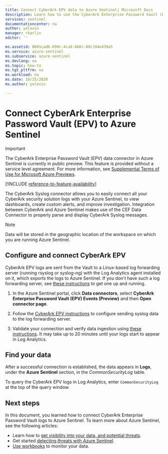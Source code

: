 ```yaml
---
title: Connect CyberArk EPV data to Azure Sentinel| Microsoft Docs
description: Learn how to use the CyberArk Enterprise Password Vault (EPV) data connector to pull its logs into Azure Sentinel. View CyberArk EPV data in workbooks, create alerts, and improve investigation.
services: sentinel
documentationcenter: na
author: yelevin
manager: rkarlin
editor: ''

ms.assetid: 0001cad6-699c-4ca9-b66c-80c194e439a5
ms.service: azure-sentinel
ms.subservice: azure-sentinel
ms.devlang: na
ms.topic: how-to
ms.tgt_pltfrm: na
ms.workload: na
ms.date: 10/25/2020
ms.author: yelevin

---
```


# Connect CyberArk Enterprise Password Vault (EPV) to Azure Sentinel

> [!IMPORTANT]
> The CyberArk Enterprise Password Vault (EPV) data connector in Azure Sentinel is currently in public preview. This feature is provided without a service level agreement. For more information, see [Supplemental Terms of Use for Microsoft Azure Previews](https://azure.microsoft.com/support/legal/preview-supplemental-terms/).

[!INCLUDE [reference-to-feature-availability](includes/reference-to-feature-availability.md)]

The CyberArk Syslog connector allows you to easily connect all your CyberArk security solution logs with your Azure Sentinel, to view dashboards, create custom alerts, and improve investigation. Integration between CyberArk and Azure Sentinel makes use of the CEF Data Connector to properly parse and display CyberArk Syslog messages.

> [!NOTE]
> Data will be stored in the geographic location of the workspace on which you are running Azure Sentinel.

## Configure and connect CyberArk EPV

CyberArk EPV logs are sent from the Vault to a Linux-based log forwarding server (running rsyslog or syslog-ng) with the Log Analytics agent installed on it, which exports the logs to Azure Sentinel. If you don't have such a log forwarding server, see [these instructions](connect-cef-agent.md) to get one up and running.

1. In the Azure Sentinel portal, click **Data connectors**, select **CyberArk Enterprise Password Vault (EPV) Events (Preview)** and then **Open connector page**.

1. Follow the [CyberArk EPV instructions](https://docs.cyberark.com/Product-Doc/OnlineHelp/PAS/Latest/en/Content/PASIMP/DV-Integrating-with-SIEM-Applications.htm) to configure sending syslog data to the log forwarding server.

1. Validate your connection and verify data ingestion using [these instructions](connect-cef-verify.md). It may take up to 20 minutes until your logs start to appear in Log Analytics.

## Find your data

After a successful connection is established, the data appears in **Logs**, under the **Azure Sentinel** section, in the *CommonSecurityLog* table.

To query the CyberArk EPV logs in Log Analytics, enter `CommonSecurityLog` at the top of the query window.

## Next steps

In this document, you learned how to connect CyberArk Enterprise Password Vault logs to Azure Sentinel. To learn more about Azure Sentinel, see the following articles:
- Learn how to [get visibility into your data, and potential threats](get-visibility.md).
- Get started [detecting threats with Azure Sentinel](detect-threats-built-in.md).
- [Use workbooks](tutorial-monitor-your-data.md) to monitor your data.
